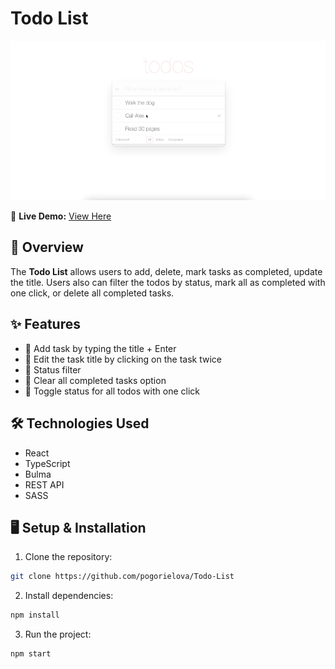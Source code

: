 # Todo List 

![Demo](public/todo.gif)


🚀 **Live Demo:** [View Here](https://pogorielova.github.io/Todo-List/)

## 📌 Overview

The **Todo List** allows users to add, delete, mark tasks as completed, update the title. Users also can filter the todos by status, mark all as completed with one click, or delete all completed tasks.

## ✨ Features

- 🔹 Add task by typing the title + Enter
- 🔹 Edit the task title by clicking on the task twice
- 🔹 Status filter
- 🔹 Clear all completed tasks option
- 🔹 Toggle status for all todos with one click

## 🛠 Technologies Used

- React
- TypeScript
- Bulma
- REST API
- SASS

## 🖥️ Setup & Installation

1. Clone the repository:

```bash
git clone https://github.com/pogorielova/Todo-List
```

2. Install dependencies:

```bash
npm install
```

3. Run the project:

```bash
npm start
```